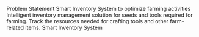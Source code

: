 Problem Statement
Smart Inventory System to optimize farming activities
Intelligent inventory management solution for seeds and tools required for farming.
Track the resources needed for crafting tools and other farm-related items.
Smart Inventory System
